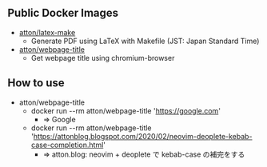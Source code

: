 ## Public Docker Images
* [atton/latex-make](https://hub.docker.com/r/atton/latex-make)
  * Generate PDF using LaTeX with Makefile (JST: Japan Standard Time)
* [atton/webpage-title](https://hub.docker.com/r/atton/webpage-title)
  * Get webpage title using chromium-browser

## How to use
* atton/webpage-title
  * docker run --rm atton/webpage-title 'https://google.com'
    * => Google
  * docker run --rm atton/webpage-title 'https://attonblog.blogspot.com/2020/02/neovim-deoplete-kebab-case-completion.html'
    * => atton.blog: neovim + deoplete で kebab-case の補完をする
